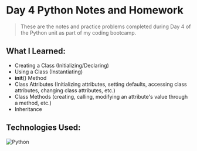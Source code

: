 # Day 4 Python Notes and Homework
> These are the notes and practice problems completed during
Day 4 of the Python unit as part of my coding bootcamp.

## What I Learned:
- Creating a Class (Initializing/Declaring)
- Using a Class (Instantiating)
- __init__() Method
- Class Attributes (Initializing attributes, setting defaults,
accessing class attributes, changing class attributes, etc.)
- Class Methods (creating, calling, modifying an attribute's 
value through a method, etc.)
- Inheritance

## Technologies Used:
![Python](https://img.shields.io/badge/python-3670A0?style=for-the-badge&logo=python&logoColor=ffdd54)
